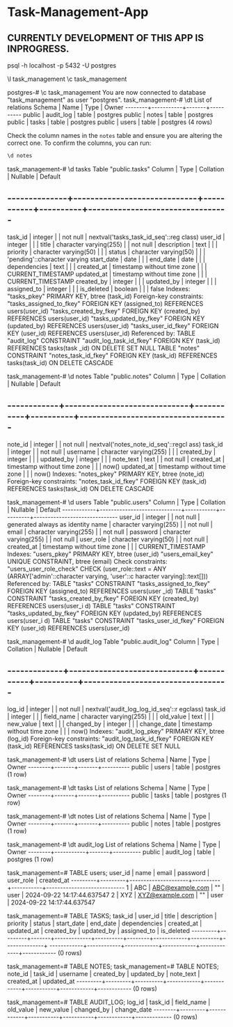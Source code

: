 # Task-Management-App

## CURRENTLY DEVELOPMENT OF THIS APP IS INPROGRESS.

psql -h localhost -p 5432 -U postgres

\l
task_management
\c task_management

postgres-# \c task_management
You are now connected to database "task_management" as user "postgres".
task_management-# \dt
           List of relations
 Schema |   Name    | Type  |  Owner
--------+-----------+-------+----------
 public | audit_log | table | postgres
 public | notes     | table | postgres
 public | tasks     | table | postgres
 public | users     | table | postgres
(4 rows)

Check the column names in the `notes` table and ensure you are altering the correct one. To confirm the columns, you can run:

```sql
\d notes
```

task_management-# \d tasks
                                            Table "public.tasks"
    Column    |            Type             | Collation | Nullable |                Default

--------------+-----------------------------+-----------+----------+---------------------------------
-------
 task_id      | integer                     |           | not null | nextval('tasks_task_id_seq'::reg
class)
 user_id      | integer                     |           |          |
 title        | character varying(255)      |           | not null |
 description  | text                        |           |          |
 priority     | character varying(50)       |           |          |
 status       | character varying(50)       |           |          | 'pending'::character varying
 start_date   | date                        |           |          |
 end_date     | date                        |           |          |
 dependencies | text                        |           |          |
 created_at   | timestamp without time zone |           |          | CURRENT_TIMESTAMP
 updated_at   | timestamp without time zone |           |          | CURRENT_TIMESTAMP
 created_by   | integer                     |           |          |
 updated_by   | integer                     |           |          |
 assigned_to  | integer                     |           |          |
 is_deleted   | boolean                     |           |          | false
Indexes:
    "tasks_pkey" PRIMARY KEY, btree (task_id)
Foreign-key constraints:
    "tasks_assigned_to_fkey" FOREIGN KEY (assigned_to) REFERENCES users(user_id)
    "tasks_created_by_fkey" FOREIGN KEY (created_by) REFERENCES users(user_id)
    "tasks_updated_by_fkey" FOREIGN KEY (updated_by) REFERENCES users(user_id)
    "tasks_user_id_fkey" FOREIGN KEY (user_id) REFERENCES users(user_id)
Referenced by:
    TABLE "audit_log" CONSTRAINT "audit_log_task_id_fkey" FOREIGN KEY (task_id) REFERENCES tasks(task
_id) ON DELETE SET NULL
    TABLE "notes" CONSTRAINT "notes_task_id_fkey" FOREIGN KEY (task_id) REFERENCES tasks(task_id) ON
DELETE CASCADE


task_management-# \d notes
                                           Table "public.notes"
   Column   |            Type             | Collation | Nullable |                Default

------------+-----------------------------+-----------+----------+-----------------------------------
-----
 note_id    | integer                     |           | not null | nextval('notes_note_id_seq'::regcl
ass)
 task_id    | integer                     |           | not null |
 username   | character varying(255)      |           |          |
 created_by | integer                     |           |          |
 updated_by | integer                     |           |          |
 note_text  | text                        |           | not null |
 created_at | timestamp without time zone |           |          | now()
 updated_at | timestamp without time zone |           |          | now()
Indexes:
    "notes_pkey" PRIMARY KEY, btree (note_id)
Foreign-key constraints:
    "notes_task_id_fkey" FOREIGN KEY (task_id) REFERENCES tasks(task_id) ON DELETE CASCADE


task_management-# \d users
                                      Table "public.users"
   Column   |            Type             | Collation | Nullable |           Default
------------+-----------------------------+-----------+----------+------------------------------
 user_id    | integer                     |           | not null | generated always as identity
 name       | character varying(255)      |           | not null |
 email      | character varying(255)      |           | not null |
 password   | character varying(255)      |           | not null |
 user_role  | character varying(50)       |           | not null |
 created_at | timestamp without time zone |           |          | CURRENT_TIMESTAMP
Indexes:
    "users_pkey" PRIMARY KEY, btree (user_id)
    "users_email_key" UNIQUE CONSTRAINT, btree (email)
Check constraints:
    "users_user_role_check" CHECK (user_role::text = ANY (ARRAY['admin'::character varying, 'user'::c
haracter varying]::text[]))
Referenced by:
    TABLE "tasks" CONSTRAINT "tasks_assigned_to_fkey" FOREIGN KEY (assigned_to) REFERENCES users(user
_id)
    TABLE "tasks" CONSTRAINT "tasks_created_by_fkey" FOREIGN KEY (created_by) REFERENCES users(user_i
d)
    TABLE "tasks" CONSTRAINT "tasks_updated_by_fkey" FOREIGN KEY (updated_by) REFERENCES users(user_i
d)
    TABLE "tasks" CONSTRAINT "tasks_user_id_fkey" FOREIGN KEY (user_id) REFERENCES users(user_id)


task_management-# \d audit_log
                                           Table "public.audit_log"
   Column    |            Type             | Collation | Nullable |                  Default

-------------+-----------------------------+-----------+----------+----------------------------------
---------
 log_id      | integer                     |           | not null | nextval('audit_log_log_id_seq'::r
egclass)
 task_id     | integer                     |           |          |
 field_name  | character varying(255)      |           |          |
 old_value   | text                        |           |          |
 new_value   | text                        |           |          |
 changed_by  | integer                     |           |          |
 change_date | timestamp without time zone |           |          | now()
Indexes:
    "audit_log_pkey" PRIMARY KEY, btree (log_id)
Foreign-key constraints:
    "audit_log_task_id_fkey" FOREIGN KEY (task_id) REFERENCES tasks(task_id) ON DELETE SET NULL


task_management-# \dt users
         List of relations
 Schema | Name  | Type  |  Owner
--------+-------+-------+----------
 public | users | table | postgres
(1 row)


task_management-# \dt tasks
         List of relations
 Schema | Name  | Type  |  Owner
--------+-------+-------+----------
 public | tasks | table | postgres
(1 row)


task_management-# \dt notes
         List of relations
 Schema | Name  | Type  |  Owner
--------+-------+-------+----------
 public | notes | table | postgres
(1 row)


task_management-# \dt audit_log
           List of relations
 Schema |   Name    | Type  |  Owner
--------+-----------+-------+----------
 public | audit_log | table | postgres
(1 row)

task_management=# TABLE users;
 user_id |  name   |        email        | password | user_role |         created_at
---------+---------+---------------------+----------+-----------+----------------------------
       1 | ABC    | ABC@example.com    | "" | user      | 2024-09-22 14:17:44.637547
       2 | XYZ | XYZ@example.com | "" | user      | 2024-09-22 14:17:44.637547


task_management=# TABLE TASKS;
 task_id | user_id | title | description | priority | status | start_date | end_date | dependencies |
 created_at | updated_at | created_by | updated_by | assigned_to | is_deleted
---------+---------+-------+-------------+----------+--------+------------+----------+--------------+
------------+------------+------------+------------+-------------+------------
(0 rows)


task_management=# TABLE NOTES;
task_management=# TABLE NOTES;
 note_id | task_id | username | created_by | updated_by | note_text | created_at | updated_at
---------+---------+----------+------------+------------+-----------+------------+------------
(0 rows)



task_management=# TABLE AUDIT_LOG;
 log_id | task_id | field_name | old_value | new_value | changed_by | change_date
--------+---------+------------+-----------+-----------+------------+-------------
(0 rows)

